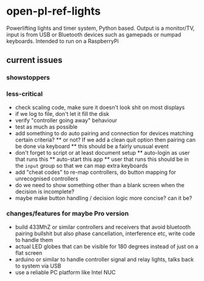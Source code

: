 # open-pl-ref-lights
Powerlifting lights and timer system, Python based.  Output is a monitor/TV, input is from USB or Bluetooth devices such as gamepads or numpad keyboards.  Intended to run on a RaspberryPi

## current issues

### showstoppers

### less-critical

* check scaling code, make sure it doesn't look shit on most displays
* if we log to file, don't let it fill the disk
* verify "controller going away" behaviour
* test as much as possible
* add something to do auto pairing and connection for devices matching certain criteria?
** or not?  If we add a clean quit option then pairing can be done via keyboard
** this should be a fairly unusual event
* don't forget to script or at least document setup
** auto-login as user that runs this
** auto-start this app
** user that runs this should be in the `input` group so that we can map extra keyboards
* add "cheat codes" to re-map controllers, do button mapping for unrecognised controllers
* do we need to show something other than a blank screen when the decision is incomplete?
* maybe make button handling / decision logic more concise?  can it be?

### changes/features for maybe Pro version
* build 433MhZ or similar controllers and receivers that avoid bluetooth pairing bullshit but also phase cancellation, interference etc, write code to handle them
* actual LED globes that can be visible for 180 degrees instead of just on a flat screen
* arduino or similar to handle controller signal and relay lights, talks back to system via USB
* use a reliable PC platform like Intel NUC
